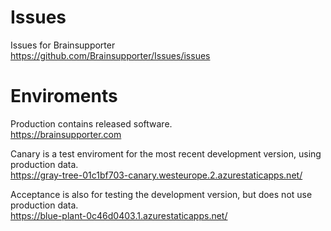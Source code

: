 # Issues
Issues for Brainsupporter\
https://github.com/Brainsupporter/Issues/issues

# Enviroments
Production contains released software.\
https://brainsupporter.com

Canary is a test enviroment for the most recent development version, using production data.\
https://gray-tree-01c1bf703-canary.westeurope.2.azurestaticapps.net/

Acceptance is also for testing the development version, but does not use production data.\
https://blue-plant-0c46d0403.1.azurestaticapps.net/
